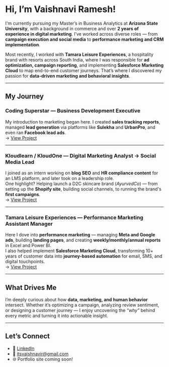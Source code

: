 #  Hi, I’m Vaishnavi Ramesh!

I'm currently pursuing my Master’s in Business Analytics at **Arizona State University**, with a background in commerce and over **2 years of experience in digital marketing**. I’ve worked across diverse roles — from **campaign execution and social media** to **performance marketing and CRM implementation**.

Most recently, I worked with **Tamara Leisure Experiences**, a hospitality brand with resorts across South India, where I was responsible for **ad optimization, campaign reporting**, and implementing **Salesforce Marketing Cloud** to map end-to-end customer journeys. That’s where I discovered my passion for **data-driven marketing and behavioral insights**.

---

##  My Journey

###  Coding Superstar — Business Development Executive  
My introduction to marketing began here. I created **sales tracking reports**, managed **lead generation** via platforms like **Sulekha** and **UrbanPro**, and even ran **Facebook lead ads**.  
→ [View Project](https://github.com/vaish-exe/coding-superstar-sales-reporting)

---

###  Kloudlearn / KloudOne — Digital Marketing Analyst → Social Media Lead  
I joined as an intern working on **blog SEO** and **HR compliance content** for an LMS platform, and later took on a leadership role.  
One highlight? Helping launch a D2C skincare brand (*AyurvedCo*) — from setting up the **Shopify site**, building social channels, to running the brand's **first campaigns**.  
→ [View Project](https://github.com/vaish-exe/kloudone-digital-branding)

---

###  Tamara Leisure Experiences — Performance Marketing Assistant Manager  
Here I dove into **performance marketing** — managing **Meta and Google ads**, building **landing pages**, and creating **weekly/monthly/annual reports** in Excel and Power BI.  
I also helped implement **Salesforce Marketing Cloud**, transforming 10+ years of customer data into **journey-based automation** for email, SMS, and digital touchpoints.  
→ [View Project](https://github.com/vaish-exe/tamara-performance-marketing)


---

##  What Drives Me
I’m deeply curious about how **data, marketing, and human behavior** intersect. Whether it’s optimizing a campaign, analyzing review sentiment, or designing a customer journey — I enjoy uncovering the *“why”* behind every metric and turning it into actionable insight.

---

##  Let’s Connect
- 🔗 [LinkedIn](https://www.linkedin.com/in/srivaishniketh)  
- 📧 itsvaishnavir@gmail.com
- 🌐 Portfolio site coming soon!
